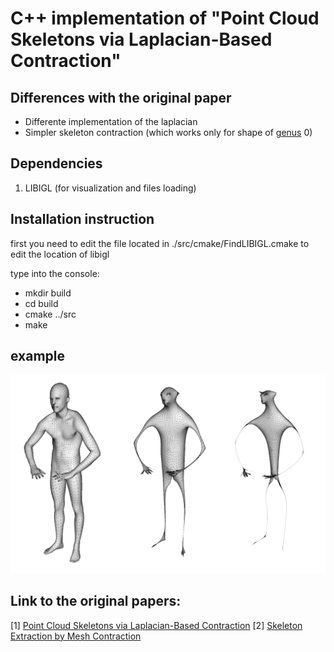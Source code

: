 # C++ implementation of "Point Cloud Skeletons via Laplacian-Based Contraction"

## Differences with the original paper
* Differente implementation of the laplacian
* Simpler skeleton contraction (which works only for shape of [genus](https://en.wikipedia.org/wiki/Genus_(mathematics)) 0)

## Dependencies
1. LIBIGL (for visualization and files loading)

## Installation instruction
first you need to edit the file located in ./src/cmake/FindLIBIGL.cmake to edit the location of libigl

type into the console:

* mkdir build
* cd build
* cmake ../src
* make

## example

![example](https://github.com/rFalque/pointCloudSkeletonization/raw/master/images/laplacian_contraction.png "example of Laplacian contraction")

## Link to the original papers:
[1] [Point Cloud Skeletons via Laplacian-Based Contraction](https://gfx.uvic.ca/pubs/2010/cao_smi10/paper.pdf)
[2] [Skeleton Extraction by Mesh Contraction](http://visgraph.cse.ust.hk/projects/skeleton/skeleton_sig08.pdf)
